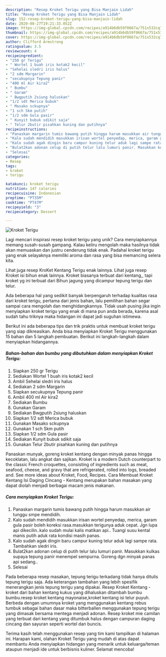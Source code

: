 ```yaml
---
description: "Resep Kroket Terigu yang Bisa Manjain Lidah"
title: "Resep Kroket Terigu yang Bisa Manjain Lidah"
slug: 152-resep-kroket-terigu-yang-bisa-manjain-lidah
date: 2020-08-27T19:21:33.052Z
image: https://img-global.cpcdn.com/recipes/a914b6db59f0667a/751x532cq70/kroket-terigu-foto-resep-utama.jpg
thumbnail: https://img-global.cpcdn.com/recipes/a914b6db59f0667a/751x532cq70/kroket-terigu-foto-resep-utama.jpg
cover: https://img-global.cpcdn.com/recipes/a914b6db59f0667a/751x532cq70/kroket-terigu-foto-resep-utama.jpg
author: Clifford Armstrong
ratingvalue: 3.5
reviewcount: 4
recipeingredient:
- "250 gr Terigu"
- " Wortel 1 buah iris kotak2 kecil"
- "Sehelai sledri iris halus"
- "2 sdm Margarin"
- "secukupnya Tepung panir"
- "400 ml Air kira2"
- " Bumbu"
- " Garam"
- " Bwgputih 2siung haluskan"
- "1/2 sdt Merica bubuk"
- " Masako sckupnya"
- "1 sch Skm putih"
- "1/2 sdm Gula pasir"
- " Kunyit bubuk sdikit saja"
- " Telur 2butir pisahkan kuning dan putihnya"
recipeinstructions:
- "Panaskan margarin tumis bawang putih hingga harum masukkan air tunggu smpe mendidih."
- "Kalo sudah mendidih masukkan irisan wortel penyedap, merica, garam gula pasir boleh koreksi rasa.masukkan terigunya aduk cepat. Jgn lupa api dikecilin..kalo sudah mulai kalis matikan api.. Tuangi susu kental manis putih aduk rata kondisi masih panas."
- "Kalo sudah agak dingin baru campur kuning telur aduk lagi sampe rata. Tambahkan sledri iris."
- "Bulat2kan adonan celup di putih telur lalu lumuri panir. Masukkan kulkas supaya tepung panir menempel sempurna. Goreng dgn minyak panas api sedang.."
- "Selesai"
categories:
- Resep
tags:
- kroket
- terigu

katakunci: kroket terigu 
nutrition: 147 calories
recipecuisine: Indonesian
preptime: "PT35M"
cooktime: "PT47M"
recipeyield: "3"
recipecategory: Dessert

---
```



![Kroket Terigu](https://img-global.cpcdn.com/recipes/a914b6db59f0667a/751x532cq70/kroket-terigu-foto-resep-utama.jpg)

Lagi mencari inspirasi resep kroket terigu yang unik? Cara menyiapkannya memang susah-susah gampang. Kalau keliru mengolah maka hasilnya tidak akan memuaskan dan justru cenderung tidak enak. Padahal kroket terigu yang enak selayaknya memiliki aroma dan rasa yang bisa memancing selera kita.

Lihat juga resep KroKet Kentang Terigu enak lainnya. Lihat juga resep Kroket isi bihun enak lainnya. Kroket biasanya terbuat dari kentang,, tapi kroket yg ini terbuat dari Bihun jagung yang dicampur tepung terigu dan telur.

Ada beberapa hal yang sedikit banyak berpengaruh terhadap kualitas rasa dari kroket terigu, pertama dari jenis bahan, lalu pemilihan bahan segar sampai cara mengolah dan menghidangkannya. Tidak usah pusing jika ingin menyiapkan kroket terigu yang enak di mana pun anda berada, karena asal sudah tahu triknya maka hidangan ini dapat jadi suguhan istimewa.


Berikut ini ada beberapa tips dan trik praktis untuk membuat kroket terigu yang siap dikreasikan. Anda bisa menyiapkan Kroket Terigu menggunakan 15 bahan dan 5 langkah pembuatan. Berikut ini langkah-langkah dalam menyiapkan hidangannya.

<!--inarticleads1-->

##### Bahan-bahan dan bumbu yang dibutuhkan dalam menyiapkan Kroket Terigu:

1. Siapkan 250 gr Terigu
1. Sediakan  Wortel 1 buah iris kotak2 kecil
1. Ambil Sehelai sledri iris halus
1. Sediakan 2 sdm Margarin
1. Siapkan secukupnya Tepung panir
1. Ambil 400 ml Air kira2
1. Sediakan  Bumbu
1. Gunakan  Garam
1. Sediakan  Bwgputih 2siung haluskan
1. Siapkan 1/2 sdt Merica bubuk
1. Gunakan  Masako sckupnya
1. Gunakan 1 sch Skm putih
1. Siapkan 1/2 sdm Gula pasir
1. Sediakan  Kunyit bubuk sdikit saja
1. Gunakan  Telur 2butir pisahkan kuning dan putihnya


Panaskan munyak, goreng kroket kentang dengan minyak panas hingga kecoklatan, lalu angkat dan sajikan. Kroket is a modern Dutch counterpart to the classic French croquettes, consisting of ingredients such as meat, seafood, cheese, and gravy that are refrigerated, rolled into logs, breaded and. See more ideas about Kroket, Food, Recipes. Cara Membuat Kroket Kentang Isi Daging Cincang - Kentang merupakan bahan masakan yang dapat diolah menjadi berbagai macam jenis makanan. 

<!--inarticleads2-->

##### Cara menyiapkan Kroket Terigu:

1. Panaskan margarin tumis bawang putih hingga harum masukkan air tunggu smpe mendidih.
1. Kalo sudah mendidih masukkan irisan wortel penyedap, merica, garam gula pasir boleh koreksi rasa.masukkan terigunya aduk cepat. Jgn lupa api dikecilin..kalo sudah mulai kalis matikan api.. Tuangi susu kental manis putih aduk rata kondisi masih panas.
1. Kalo sudah agak dingin baru campur kuning telur aduk lagi sampe rata. Tambahkan sledri iris.
1. Bulat2kan adonan celup di putih telur lalu lumuri panir. Masukkan kulkas supaya tepung panir menempel sempurna. Goreng dgn minyak panas api sedang..
1. Selesai


Pada beberapa resep masakan, tepung terigu terkadang tidak hanya ditulis tepung terigu saja. Ada keterangan tambahan yang lebih spesifik menerangkan jenis tepung terigu yang dipakai. Resep Kroket Kentang - kroket dari bahan kentang kukus yang dihaluskan ditambah bumbu bumbu.resep kroket kentang mayonaise,kroket kentang isi telur puyuh. Berbeda dengan umumnya kroket yang menggunakan kentang rebus tumbuk sebagai bahan dasar maka bitterballen menggunakan tepung terigu yang dimasak bersama mentega menjadi adonan. Resep kroket mie camilan yang terbuat dari kentang yang ditumbuk halus dengan campuran daging cincang dan sayuran seperti wortel dan buncis. 

Terima kasih telah menggunakan resep yang tim kami tampilkan di halaman ini. Harapan kami, olahan Kroket Terigu yang mudah di atas dapat membantu Anda menyiapkan hidangan yang menarik untuk keluarga/teman ataupun menjadi ide untuk berbisnis kuliner. Selamat mencoba!
